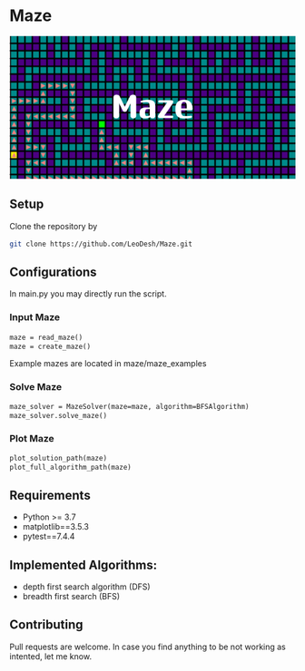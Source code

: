 # Maze

![maze logo](img/Maze.png)


## Setup

Clone the repository by 
```bash
git clone https://github.com/LeoDesh/Maze.git
```

## Configurations

In main.py you may directly run the script.

### Input Maze
```
maze = read_maze()
maze = create_maze()
```

Example mazes are located in maze/maze_examples

### Solve Maze
```
maze_solver = MazeSolver(maze=maze, algorithm=BFSAlgorithm)
maze_solver.solve_maze()
```

### Plot Maze
```
plot_solution_path(maze)
plot_full_algorithm_path(maze)
```

## Requirements

- Python >= 3.7
- matplotlib==3.5.3
- pytest==7.4.4


## Implemented Algorithms:
- depth first search algorithm (DFS)
- breadth first search (BFS) 


## Contributing

Pull requests are welcome. In case you find anything to be not working as intented, let me know.